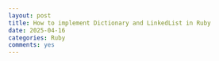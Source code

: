 ```yaml
---
layout: post
title: How to implement Dictionary and LinkedList in Ruby
date: 2025-04-16
categories: Ruby
comments: yes
---
```


